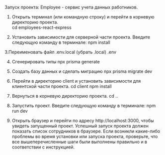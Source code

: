 Запуск проекта: Employee - сервис учета данных работников.

1. Открыть терминал (или командную строку) и перейти в корневую директорию проекта.
   <br>
cd employees-react-express

3. Установить зависимости для серверной части проекта. Введите следующую команду в терминале:
npm install

3.Переименовать файл .env.local (убрать .local)
.env

4. Сгенерировать типы
npx prisma generate

5. Создать базу данных и сделать миграцию
npx prisma migrate dev

6. Перейти в директорию client и установить зависимости для клиентской части проекта.
cd client
npm install

7. Вернуться в корневую директорию проекта.
cd ..

8. Запустить проект. Введите следующую команду в терминале:
npm run dev

9. Открыть браузер и перейти по адресу http://localhost:3000, чтобы увидеть запущенный проект.
Успешный запуск проекта должен показать список сотрудников в браузере. Если возникли какие-либо проблемы во время установки или запуска проекта, проверьте, что все вышеперечисленные шаги были выполнены правильно и в соответствии с инструкцией.
